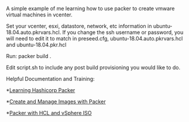 
A simple example of me learning how to use packer to create vmware virtual machines in vcenter. 

Set your vcenter, esxi, datastore, network, etc information in ubuntu-18.04.auto.pkrvars.hcl.
If you change the ssh username or password, you will need to edit it to match in preseed.cfg, 
ubuntu-18.04.auto.pkrvars.hcl  and ubuntu-18.04.pkr.hcl

Run: packer build . 

Edit script.sh to include any post build provisioning you would like to do.

Helpful Documentation and Training:

*[Learning Hashicorp Packer](https://www.linkedin.com/learning/learning-hashicorp-packer/)

*[Create and Manage Images with Packer](https://docs.joyent.com/public-cloud/api/hashicorp/packer)

*[Packer with HCL and vSphere ISO ](https://github.com/tvories/packer-vsphere-hcl)
